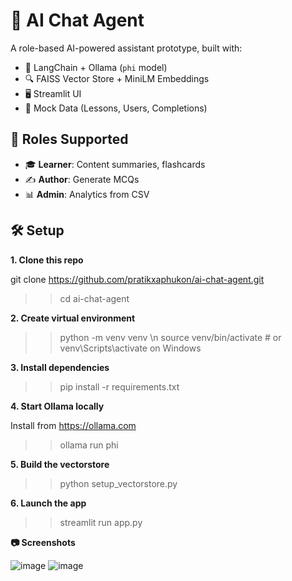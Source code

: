# 🤖 AI Chat Agent

A role-based AI-powered assistant prototype, built with:

- 💬 LangChain + Ollama (`phi` model)
- 🔍 FAISS Vector Store + MiniLM Embeddings
- 🖥️ Streamlit UI
- 📁 Mock Data (Lessons, Users, Completions)

## 🧠 Roles Supported

- 🎓 **Learner**: Content summaries, flashcards
- ✍️ **Author**: Generate MCQs
- 📊 **Admin**: Analytics from CSV

## 🛠️ Setup

**1. Clone this repo**

   git clone https://github.com/pratikxaphukon/ai-chat-agent.git
   
  >>cd ai-chat-agent
   
**2. Create virtual environment**

>>python -m venv venv
>>\n
>>source venv/bin/activate  # or venv\Scripts\activate on Windows


**3. Install dependencies**

>>pip install -r requirements.txt

**4. Start Ollama locally**

Install from https://ollama.com

>>ollama run phi


**5. Build the vectorstore**

>>python setup_vectorstore.py


**6. Launch the app**

>>streamlit run app.py





**📷 Screenshots**

![image](https://github.com/user-attachments/assets/e43e3ad7-3214-409b-b130-d6f16e40bdc5)
![image](https://github.com/user-attachments/assets/ea4e4232-7c59-4983-9e48-358c2686a459)










